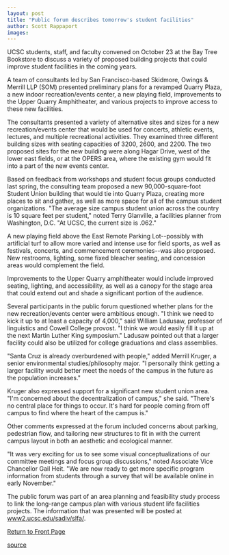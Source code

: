 ```yaml
---
layout: post
title: "Public forum describes tomorrow's student facilities"
author: Scott Rappaport
images:
---
```


UCSC students, staff, and faculty convened on October 23 at the Bay Tree Bookstore to discuss a variety of proposed building projects that could improve student facilities in the coming years.   
  
A team of consultants led by San Francisco-based Skidmore, Owings & Merrill LLP (SOM) presented preliminary plans for a revamped Quarry Plaza, a new indoor recreation/events center, a new playing field, improvements to the Upper Quarry Amphitheater, and various projects to improve access to these new facilities.  
  
The consultants presented a variety of alternative sites and sizes for a new recreation/events center that would be used for concerts, athletic events, lectures, and multiple recreational activities. They examined three different building sizes with seating capacities of 3200, 2600, and 2200. The two proposed sites for the new building were along Hagar Drive, west of the lower east fields, or at the OPERS area, where the existing gym would fit into a part of the new events center.   
  
Based on feedback from workshops and student focus groups conducted last spring, the consulting team proposed a new 90,000-square-foot Student Union building that would tie into Quarry Plaza, creating more places to sit and gather, as well as more space for all of the campus student organizations. "The average size campus student union across the country is 10 square feet per student," noted Terry Glanville, a facilities planner from Washington, D.C. "At UCSC, the current size is .062."  
  
A new playing field above the East Remote Parking Lot--possibly with artificial turf to allow more varied and intense use for field sports, as well as festivals, concerts, and commencement ceremonies--was also proposed. New restrooms, lighting, some fixed bleacher seating, and concession areas would complement the field.   
  
Improvements to the Upper Quarry amphitheater would include improved seating, lighting, and accessibility, as well as a canopy for the stage area that could extend out and shade a significant portion of the audience.  
  
Several participants in the public forum questioned whether plans for the new recreation/events center were ambitious enough. "I think we need to kick it up to at least a capacity of 4,000," said William Ladusaw, professor of linguistics and Cowell College provost. "I think we would easily fill it up at the next Martin Luther King symposium." Ladusaw pointed out that a larger facility could also be utilized for college graduations and class assemblies.  
  
"Santa Cruz is already overburdened with people," added Merrill Kruger, a senior environmental studies/philosophy major. "I personally think getting a larger facility would better meet the needs of the campus in the future as the population increases."  
  
Kruger also expressed support for a significant new student union area. "I'm concerned about the decentralization of campus," she said. "There's no central place for things to occur. It's hard for people coming from off campus to find where the heart of the campus is."  
  
Other comments expressed at the forum included concerns about parking, pedestrian flow, and tailoring new structures to fit in with the current campus layout in both an aesthetic and ecological manner.   
  
"It was very exciting for us to see some visual conceptualizations of our committee meetings and focus group discussions," noted Associate Vice Chancellor Gail Heit. "We are now ready to get more specific program information from students through a survey that will be available online in early November."  
  
The public forum was part of an area planning and feasibility study process to link the long-range campus plan with various student life facilities projects. The information that was presented will be posted at [www2.ucsc.edu/sadiv/slfa/][1].

  

[Return to Front Page][2]

[1]: http://www2.ucsc.edu/sadiv/slfa/
[2]: http://currents.ucsc.edu/

[source](http://www1.ucsc.edu/currents/02-03/10-28/student_facilities.html "Permalink to student_facilities")
